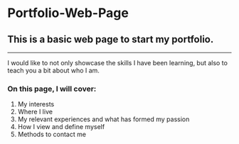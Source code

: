 # Portfolio-Web-Page

## This is a basic web page to start my portfolio.

---

I would like to not only showcase the skills I have been learning, but also to teach you a bit about who I am.

### On this page, I will cover:
1. My interests
2. Where I live
3. My relevant experiences and what has formed my passion
4. How I view and define myself
5. Methods to contact me
